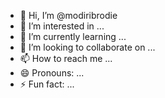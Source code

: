 - 👋 Hi, I’m @modiribrodie
- 👀 I’m interested in ...
- 🌱 I’m currently learning ...
- 💞️ I’m looking to collaborate on ...
- 📫 How to reach me ...
- 😄 Pronouns: ...
- ⚡ Fun fact: ...

<!---
modiribrodie/modiribrodie is a ✨ special ✨ repository because its `README.md` (this file) appears on your GitHub profile.
You can click the Preview link to take a look at your changes.
--->
